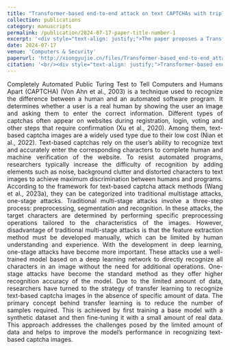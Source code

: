 ```yaml
---
title: "Transformer-based end-to-end attack on text CAPTCHAs with triplet deep attention"
collection: publications
category: manuscripts
permalink: /publication/2024-07-17-paper-title-number-1
excerpt: '<div style="text-align: justify;">The paper proposes a Transformer - based end - to - end method with triplet deep attention to attack text CAPTCHAs, achieving high accuracy on Roman and Chinese captcha datasets and exploring its performance under various conditions.</div>'
date: 2024-07-17
venue: 'Computers & Security'
paperurl: 'http://xiongyujie.cn/files/Transformer-based_end-to-end_attack_on_text_CAPTCHAs_with_triplet_deep_attention.pdf'
citation: '<br/><div style="text-align: justify;">Transformer-based end-to-end attack on text CAPTCHAs with triplet deep attention, B. Zhang, Y.-J. Xiong*, C.-M. Xia and Y.-B. Gao, Computers & Security, 2024, 146: 104058</div>'
---
```


<div style="text-align: justify;">Completely Automated Public Turing Test to Tell Computers and Humans Apart (CAPTCHA) (Von Ahn et al., 2003) is a technique used to recognize the difference between a human and an automated software program. It determines whether a user is a real human by showing the user an image and asking them to enter the correct information. Different types of captchas often appear on websites during registration, login, voting and other steps that require confirmation (Xu et al., 2020). Among them, text-based captcha images are a widely used type due to their low cost (Nian et al., 2022). Text-based captchas rely on the user’s ability to recognize text and accurately enter the corresponding characters to complete human and machine verification of the website. To resist automated programs, researchers typically increase the difficulty of recognition by adding elements such as noise, background clutter and distorted characters to text images to achieve maximum discrimination between humans and programs. According to the framework for text-based captcha attack methods (Wang et al., 2023a), they can be categorized into traditional multistage attacks, one-stage attacks. Traditional multi-stage attacks involve a three-step process: preprocessing, segmentation and recognition. In these attacks, the target characters are determined by performing specific preprocessing operations tailored to the characteristics of the images. However, disadvantage of traditional multi-stage attacks is that the feature extraction method must be developed manually, which can be limited by human understanding and experience. With the development in deep learning, one-stage attacks have become more important. These attacks use a well-trained model based on a deep learning network to directly recognize all characters in an image without the need for additional operations. One-stage attacks have become the standard method as they offer higher recognition accuracy of the model. Due to the limited amount of data, researchers have turned to the strategy of transfer learning to recognize text-based captcha images in the absence of specific amount of data. The primary concept behind transfer learning is to reduce the number of samples required. This is achieved by first training a base model with a synthetic dataset and then fine-tuning it with a small amount of real data. This approach addresses the challenges posed by the limited amount of data and helps to improve the model’s performance in recognizing text-based captcha images.</div>

<br/>
